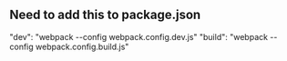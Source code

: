 ## Need to add this to package.json

"dev": "webpack --config webpack.config.dev.js"
"build": "webpack --config webpack.config.build.js"
